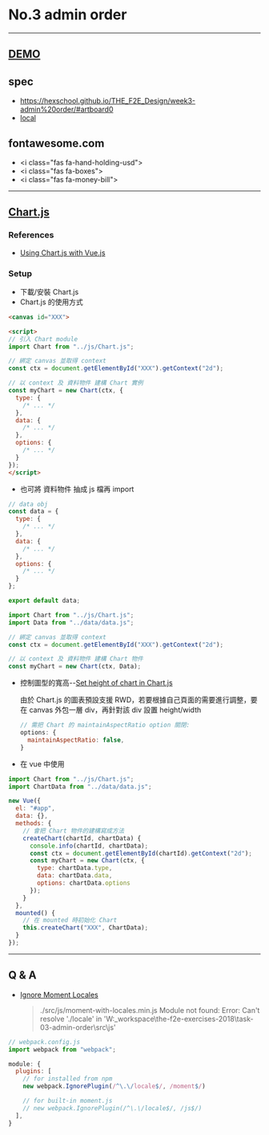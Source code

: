 # No.3 admin order

---

## [DEMO](dist/index.html)

## spec

- https://hexschool.github.io/THE_F2E_Design/week3-admin%20order/#artboard0
- [local](./src/static/spec.html)

## fontawesome.com

- \<i class="fas fa-hand-holding-usd"></i>
- \<i class="fas fa-boxes"></i>
- \<i class="fas fa-money-bill"></i>

---

## [Chart.js](https://www.chartjs.org/)

### References

- [Using Chart.js with Vue.js](https://alligator.io/vuejs/vue-chart-js/)

### Setup

- 下載/安裝 Chart.js
- Chart.js 的使用方式

```html
<canvas id="XXX">

<script>
// 引入 Chart module
import Chart from "../js/Chart.js";

// 綁定 canvas 並取得 context
const ctx = document.getElementById("XXX").getContext("2d");

// 以 context 及 資料物件 建構 Chart 實例
const myChart = new Chart(ctx, {
  type: {
    /* ... */
  },
  data: {
    /* ... */
  },
  options: {
    /* ... */
  }
});
</script>
```

- 也可將 資料物件 抽成 js 檔再 import

```js
// data obj
const data = {
  type: {
    /* ... */
  },
  data: {
    /* ... */
  },
  options: {
    /* ... */
  }
};

export default data;
```

```js
import Chart from "../js/Chart.js";
import Data from "../data/data.js";

// 綁定 canvas 並取得 context
const ctx = document.getElementById("XXX").getContext("2d");

// 以 context 及 資料物件 建構 Chart 物件
const myChart = new Chart(ctx, Data);
```

- 控制圖型的寬高--[Set height of chart in Chart.js](https://stackoverflow.com/a/43658507)

  由於 Chart.js 的圖表預設支援 RWD，若要根據自己頁面的需要進行調整，要在 canvas 外包一層 div，再針對該 div 設置 height/width

  ```js
  // 需把 Chart 的 maintainAspectRatio option 關閉:
  options: {
    maintainAspectRatio: false,
  }
  ```

- 在 vue 中使用

```js
import Chart from "../js/Chart.js";
import ChartData from "../data/data.js";

new Vue({
  el: "#app",
  data: {},
  methods: {
    // 會把 Chart 物件的建構寫成方法
    createChart(chartId, chartData) {
      console.info(chartId, chartData);
      const ctx = document.getElementById(chartId).getContext("2d");
      const myChart = new Chart(ctx, {
        type: chartData.type,
        data: chartData.data,
        options: chartData.options
      });
    }
  },
  mounted() {
    // 在 mounted 時初始化 Chart
    this.createChart("XXX", ChartData);
  }
});
```

---

## Q & A

- [Ignore Moment Locales](https://webpack.js.org/plugins/ignore-plugin/#ignore-moment-locales)
  > ./src/js/moment-with-locales.min.js Module not found: Error: Can't resolve './locale' in 'W:\_workspace\the-f2e-exercises-2018\task-03-admin-order\src\js'

```js
// webpack.config.js
import webpack from "webpack";

module: {
  plugins: [
    // for installed from npm
    new webpack.IgnorePlugin(/^\.\/locale$/, /moment$/)

    // for built-in moment.js
    // new webpack.IgnorePlugin(/^\.\/locale$/, /js$/)
  ],
}
```
